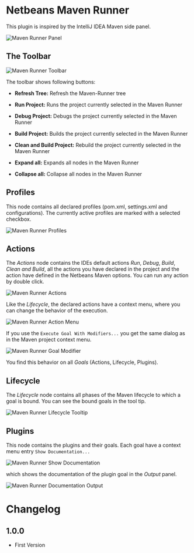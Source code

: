 # Netbeans Maven Runner

This plugin is inspired by the IntelliJ IDEA Maven side panel.

![Maven Runner Panel](doc/maven-runner.png)

## The Toolbar

![Maven Runner Toolbar](doc/maven-runner-toolbar.png)

The toolbar shows following buttons:

* **Refresh Tree:** Refresh the Maven-Runner tree
* **Run Project:** Runs the project currently selected in the Maven Runner
* **Debug Project:** Debugs the project currently selected in the Maven Runner
* **Build Project:** Builds the project currently selected in the Maven Runner
* **Clean and Build Project:** Rebuild the project currently selected in the Maven Runner

* **Expand all:** Expands all nodes in the Maven Runner
* **Collapse all:** Collapse all nodes in the Maven Runner

## Profiles

This node contains all declared profiles (pom.xml, settings.xml and configurations). 
The currently active profiles are marked with a selected checkbox.

![Maven Runner Profiles](doc/maven-runner-profiles.png)

## Actions

The *Actions* node contains the IDEs default actions *Run*, *Debug*, *Build*, 
*Clean and Build*, all the actions you have declared in the project and the 
action have defined in the Netbeans Maven options. You can run any action by 
double click.

![Maven Runner Actions](doc/maven-runner-actions.png)

Like the *Lifecycle*, the declared actions have a context menu, where you can 
change the behavior of the execution.

![Maven Runner Action Menu](doc/maven-runner-lifecycle-menu.png)

If you use the `Execute Goal With Modifiers...` you get the same dialog as in 
the Maven project context menu.

![Maven Runner Goal Modifier](doc/maven-runner-goal.png)

You find this behavior on all *Goals* (Actions, Lifecycle, Plugins).

## Lifecycle

The *Lifecycle* node contains all phases of the Maven lifecycle to which a goal 
is bound. You can see the bound goals in the tool tip.

![Maven Runner Lifecycle Tooltip](doc/maven-runner-lifecycle.png)

## Plugins

This node contains the plugins and their goals. Each goal have a context menu 
entry `Show Documentation...` 

![Maven Runner Show Documentation](doc/maven-runner-goal-help.png)

which shows the documentation of the plugin goal in the *Output* panel.

![Maven Runner Documentation Output](doc/maven-runner-goal-help-output.png)

# Changelog

## 1.0.0

- First Version